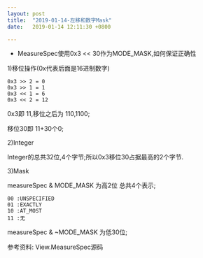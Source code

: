 ```yaml
---
layout: post
title:  "2019-01-14-左移和数字Mask"
date:   2019-01-14 12:11:30 +0800

---
```


* MeasureSpec使用0x3 << 30作为MODE_MASK,如何保证正确性


1)移位操作(0x代表后面是16进制数字)
```
0x3 >> 2 = 0
0x3 >> 1 = 1
0x3 << 1 = 6
0x3 << 2 = 12
```
0x3即 11,移位之后为 110,1100;

移位30即 11+30个0;

2)Integer

Integer的总共32位,4个字节;所以0x3移位30占据最高的2个字节.

3)Mask

measureSpec & MODE_MASK 为高2位 总共4个表示; 

    00 :UNSPECIFIED
    01 :EXACTLY
    10 :AT_MOST
    11 :无

measureSpec & ~MODE_MASK 为低30位;

参考资料: View.MeasureSpec源码







